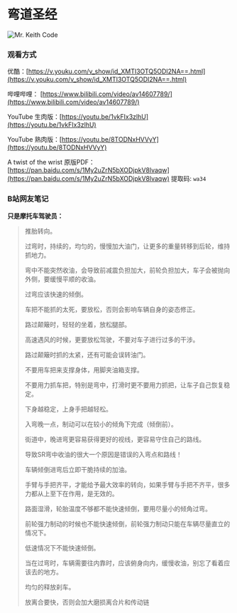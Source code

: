 # 弯道圣经

![Mr. Keith Code](https://cdn.jsdelivr.net/gh/AzureFatty/MoYouClubPic@master/2021/20210401162303.jpg)

### 观看方式

优酷：[https://v.youku.com/v_show/id_XMTI3OTQ5ODI2NA==.html](https://v.youku.com/v_show/id_XMTI3OTQ5ODI2NA==.html)

哔哩哔哩： [https://www.bilibili.com/video/av14607789/](https://www.bilibili.com/video/av14607789/)

YouTube 生肉版：[https://youtu.be/1vkFIx3zlhU](https://youtu.be/1vkFIx3zlhU)

YouTube 熟肉版：[https://youtu.be/8TODNxHVVyY](https://youtu.be/8TODNxHVVyY)

A twist of the wrist 原版PDF：[https://pan.baidu.com/s/1My2uZrN5bXODjpkV8lvaqw](https://pan.baidu.com/s/1My2uZrN5bXODjpkV8lvaqw) 提取码: `wa34 `


### B站网友笔记

**只是摩托车驾驶员：**

> 推胎转向。
> 
> 过弯时，持续的，均匀的，慢慢加大油门，让更多的重量转移到后轮，维持抓地力。
> 
> 弯中不能突然收油，会导致前减震负担加大，前轮负担加大，车子会被抛向外侧，要缓慢平顺的收油。
> 
> 过弯应该快速的倾倒。
> 
> 车把不能抓的太死，要放松，否则会影响车辆自身的姿态修正。
> 
> 路过颠簸时，轻轻的坐着，放松腿部。
> 
> 高速遇风的时候，更要放松驾驶，不要对车子进行过多的干涉。
> 
> 路过颠簸时抓的太紧，还有可能会误转油门。
> 
> 不要用车把来支撑身体，用脚夹油箱支撑。
> 
> 不要用力抓车把，特别是弯中，打滑时更不要用力抓把，让车子自己恢复稳定。
> 
> 下身越稳定，上身手把越轻松。
> 
> 入弯晚一点，制动可以在较小的倾角下完成（倾倒前）。
> 
> 街道中，晚进弯更容易获得更好的视线，更容易守住自己的路线。
> 
> 导致SR弯中收油的很大一个原因是错误的入弯点和路线！
> 
> 车辆倾倒进弯后立即干脆持续的加油。
> 
> 手臂与手把齐平，才能给予最大效率的转向，如果手臂与手把不齐平，很多力都从上至下在作用，是无效的。
> 
> 路面湿滑，轮胎温度不够都不能快速倾倒，要用尽量小的倾角过弯。
> 
> 前轮强力制动的时候也不能快速倾倒，前轮强力制动只能在车辆尽量直立的情况下。
> 
> 低速情况下不能快速倾倒。
> 
> 当在过弯时，车辆需要往内靠时，应该俯身向内，缓慢收油，别忘了看着应该去的地方。
> 
> 均匀的释放刹车。
> 
> 放离合要快，否则会加大磨损离合片和传动链